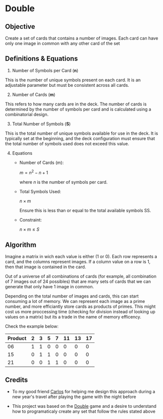 # Double

## Objective

Create a set of cards that contains a number of images. Each card can have only one image in common with any other card of the set

## Definitions & Equations

1. Number of Symbols per Card (**n**)

This is the number of unique symbols present on each card. It is an adjustable parameter but must be consistent across all cards.

2. Number of Cards (**m**)

This refers to how many cards are in the deck. The number of cards is determined by the number of symbols per card and is calculated using a combinatorial design.

3. Total Number of Symbols (**S**)

This is the total number of unique symbols available for use in the deck. It is typically set at the beginning, and the deck configuration must ensure that the total number of symbols used does not exceed this value.

4. Equations

    - Number of Cards (m):

        $m = n^2 - n + 1$

        where *n* is the number of symbols per card.

    - Total Symbols Used:

        $n \times m$

        Ensure this is less than or equal to the total available symbols SS.

    - Constraint:

        $n \times m \leq S$


## Algorithm

Imagine a matrix in wich each value is either (1 or 0). Each row represents a card, and the columns represent images. If a column value on a row is 1, then that image is contained in the card.

Out of a universe of all combinations of cards (for example, all combination of 7 images out of 24 possibles) that are many sets of cards that we can generate that only have 1 image in common.

Depending on the total number of images and cards, this can start consuming a lot of memory. We can represent each image as a prime number, and more efficiantly store cards as products of primes. This might cost us more proccessing time (checking for division instead of looking up values on a matrix) but its a trade in the name of memory efficency.

Check the example below:

| Product | 2 | 3 | 5 | 7 | 11 | 13 | 17 |
| ----------- | ----------- | ----------- | ----------- | ----------- | ----------- | ----------- | -----------
| 06 | 1 | 1 | 0 | 0 | 0 | 0 | 0
| 15 | 0 | 1 | 1 | 0 | 0 | 0 | 0
| 21 | 0 | 0 | 1 | 1 | 0 | 0 | 0

## Credits

- To my good friend [Carlos](https://www.linkedin.com/in/carloshdc/) for helping me design  this approach during a new year's travel after playing the game with the night before

- This project was based on the [Double](https://www.dobblegame.com/en/homepage/) game and a desire to understand how to programaticaly create any set that follow the rules stated above